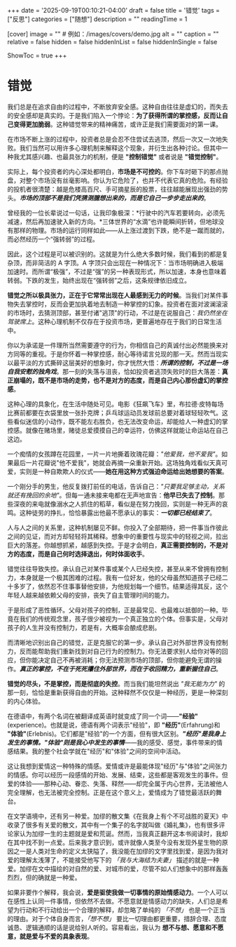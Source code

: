 +++
date = '2025-09-19T00:10:21-04:00'
draft = false
title = '错觉'
tags = ["反思"]
categories = ["随想"]
description = ""
readingTime = 1

[cover]
image = ""          # 例如：/images/covers/demo.jpg
alt = ""
caption = ""
relative = false
hidden = false
hiddenInList = false
hiddenInSingle = false

ShowToc = true
+++

# 错觉

我们总是在追求自由的过程中，不断放弃安全感。这种自由往往是虚幻的，而失去的安全感却是真实的。于是我们陷入一个悖论：**为了获得所谓的掌控感，反而让自己变得更加脆弱**。这种错觉带来的精神痛苦，或许正是我们需要面对的第一课。

在市场不断上涨的过程中，投资者总是会忍不住尝试去逃顶，然后一次又一次地失败。我们当然可以用许多心理机制来解释这个现象，并衍生出各种讨论。但其中一种我尤其感兴趣、也最具张力的机制，便是 **"控制错觉"** 或者说是 **"错觉控制"**。

实际上，每个投资者的内心深处都明白，**市场是不可控的**。你下车时砸下的那点抛盘，对整个市场没有丝毫影响。你认为它危险了，也并不代表它真的危险。有经验的投机者很清楚：越是危楼高百尺、手可摘星辰的股票，往往越能展现出强劲的势头。**_市场的顶部不是我们凭猜测臆想出来的，而是它自己一步步走出来的_**。

曾经我的一位长辈说过一句话，让我印象极深：*行驶中的汽车若要转向，必须先减速，然后再加速驶入新的方向。*三体世界的“水滴”也许能瞬间折转，但地球没有那样的物理。市场的运行同样如此——从上涨过渡到下跌，绝不是一蹴而就的，而必然经历一个“强转弱”的过程。

因此，这个过程是可以被识别的。这就是为什么绝大多数时候，我们看到的都是复杂顶，而非简洁的 A 字顶。A 字顶只会出现在一种情况下：当市场明确进入极端加速时。而所谓“极强”，不过是“强”的另一种表现形式，所以加速，本身也意味着转弱。下跌的发生，始终出现在“强转弱”之后，这条规律依旧成立。

**错觉之所以极具张力，正在于它常常出现在人最感到无力的时候**。当我们对某件事物失去掌控时，反而会更加执着地去制造一种掌控的幻象。投资者在面对波澜滚滚的市场时，去猜测顶部，甚至付诸"逃顶"的行动，不过是在说服自己：_我仍然坐在驾驶席上_。这种心理机制不仅存在于投资市场，更普遍地存在于我们的日常生活中。

你以为承诺是一件理所当然需要遵守的行为，你相信自己的真诚付出必然能换来对方同等的重视。于是你怀着一种掌控感，耐心等待诺言兑现的那一天。然而当现实以最平淡的方式撕碎这层美好的想象时，你才恍然大悟：**_所谓的控制，不过是一场自我安慰的独角戏_**。那一刻的失落与沮丧，恰如投资者逃顶失败时的巨大落差：**真正崩塌的，既不是市场的走势，也不是对方的态度，而是自己内心那份虚幻的掌控感**。

这种心理的具象化，在生活中随处可见。电影《狂飙飞车》里，布拉德·皮特每场比赛前都要在衣袋里放一张扑克牌；乒乓球运动员发球前总要对着球轻轻吹气。这些看似迷信的小动作，既不能左右胜负，也无法改变命运，却能给人一种虚幻的掌控感。就像在赌场里，赌徒总爱摸摸自己的幸运符，仿佛这样就能让命运站在自己这边。

一个痴情的女孩蹲在花园里，一片一片地撕着玫瑰花瓣：_"他爱我，他不爱我"_。如果最后一片花瓣说"他不爱我"，她就会再摘一朵重新开始。这场独角戏看似天真可爱，实则是一种自欺欺人的仪式——**她在用这种方式强迫命运给出她想要的答案**。

一个刚分手的男生，他反复拨打前任的电话，告诉自己：_"只要我足够主动，关系就还有挽回的余地"_。但每一通未接来电都在无声地宣告：**他早已失去了控制**。那些深夜的来电就像溺水之人抓住的稻草，看似是在努力挽回，实则是一种无声的哀鸣。这种徒劳的挣扎，恰恰暴露出他最不愿承认的事实：**_一切都已经结束了_**。

人与人之间的关系里，这种机制屡见不鲜。你投入了全部期待，把一件事当作彼此之间的见证，而对方却轻轻将其稀释。想象中的重要性与现实中的轻视之间，拉出巨大的落差。你越想抓紧，越感到失控。于是才会明白，**真正需要控制的，不是对方的态度，而是自己何时选择退出，何时体面收手**。

错觉往往导致失控。承认自己对某件事或某个人已经失控，甚至从来不曾拥有控制力，本身就是一个极其困难的过程。我有一位好友，他的父母虽然知道孩子已经二十多岁了，依然忍不住事事替他安排，为他规划每一个细节。结果适得其反，这个年轻人越来越依赖父母的安排，丧失了自主管理时间的能力。

于是形成了恶性循环。父母对孩子的控制，正是最常见、也最难以抵御的一种。毕竟在我们的传统观念里，孩子很少被视为一个真正独立的个体。但事实是，父母对孩子的人生并没有控制力，若是有，大概率会酿成悲剧。

而清晰地识别出自己的错觉，正是克服它的第一步。承认自己对外部世界没有控制力，反而能帮助我们重新找到对自己行为的控制力。你无法要求别人给你对等的回应，但你能决定自己不再被消耗；你无法预测市场的顶部，但你能避免无谓的操作。**_真正的掌控，不在于死死攥住外部世界，而在于收回精力，重新握住自己_**。

**错觉的尽头，不是掌控，而是彻底的失控**。而当我们能坦然说出 _"我无能为力"_ 的那一刻，恰恰是重新获得自由的开始。这种释然不仅仅是一种经历，更是一种深刻的内心体验。

在德语中，有两个名词在被翻译成英语时就变成了同一个词——**"经验"**(experience)。也就是说，德语有两个词表示"经验"，即 **"经历"**(Erfahrung)和 **"体验"**(Erlebnis)。它们都是"经验"的一个方面，但有很大区别。**_"经历"是我身上发生的事情。"体验"则是我心中发生的事情_**——我的感受、感觉，事件带来的情感结果。我的整个社会学就在"经历"和"体验"之间的空间中活动。

这让我想到爱情这一种特殊的情感。爱情或许是最能体现"经历"与"体验"之间张力的情感。你可以经历一段感情的开始、发展、结束，这些都是客观发生的事件。但爱的体验——那种心动、眷恋、失落、释然——却完全属于内心世界，无法被他人完全理解，也无法被完全控制。正是在这个意义上，爱情成为了错觉最活跃的舞台。

在文学语境中，还有另一种爱。加缪的散文集《在我身上有个不可战胜的夏天》中收录了很多有关爱的散文，其中有一个集子的名字就叫做《婚礼集》，也有很多评论家认为加缪一生的主题就是爱和荒诞。然而，当我真正翻开这本书阅读时，我却在其中找不到一点爱。后来我才意识到，或许就像人类至今没有发现外星生物的原因之一是人类对生命的定义太狭隘了，我没能在加缪的文字里找到爱，是因为我对爱的理解太浅薄了，不能接受他写下的 _「我与大海结为夫妻」_ 描述的就是一种爱。加缪在文中描绘的对自然的爱、对城市的爱，尽管不如人们想象中的那样轰轰烈烈，但的确就是一种爱。

如果非要作个解释，我会说，**爱是驱使我做一切事情的原始情感动力**。一个人可以在感性上认同一件事情，但依然不去做。不愿意就是情感动力的缺失，人们总是希望为行动和不行动给出一个合理的解释，却忽略了单纯的 _「不想」_ 也是一个正当的理由。对于个体自身而言，_「想不想」_ 要比一切理由都更重要，措辞合理、态度诚恳、逻辑通顺的话是说给别人听的。容易看出，我认为 **想不与想、愿意和不愿意，就是爱与不爱的具象表现**。
